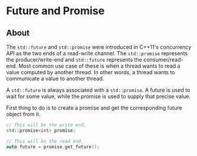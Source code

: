# Future and Promise

## About
The `std::future` and `std::promise` were introduced in C++11's concurrency API as the two ends of a read-write channel.
The `std::promise` represents the producer/write-end and `std::future` represents the consumer/read-end.
Most common use case of these is when a thread wants to read a value computed by another thread. In other words, a thread wants to communicate a value to another thread.

A `std::future` is always associated with a `std::promise`. A future is used to wait for some value, while the promise is used to supply that precise value.

First thing to do is to create a promise and get the corresponding future object from it.
```C++
// This will be the write end.
std::promise<int> promise;

// This will be the read end.
auto future = promise.get_future();
```
